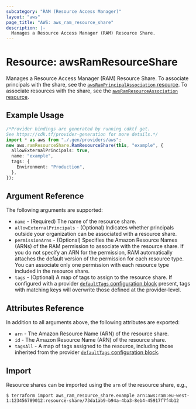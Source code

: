 ```yaml
---
subcategory: "RAM (Resource Access Manager)"
layout: "aws"
page_title: "AWS: aws_ram_resource_share"
description: |-
  Manages a Resource Access Manager (RAM) Resource Share.
---
```


# Resource: awsRamResourceShare

Manages a Resource Access Manager (RAM) Resource Share. To associate principals with the share, see the [`awsRamPrincipalAssociation` resource](/docs/providers/aws/r/ram_principal_association.html). To associate resources with the share, see the [`awsRamResourceAssociation` resource](/docs/providers/aws/r/ram_resource_association.html).

## Example Usage

```typescript
/*Provider bindings are generated by running cdktf get.
See https://cdk.tf/provider-generation for more details.*/
import * as aws from "./.gen/providers/aws";
new aws.ramResourceShare.RamResourceShare(this, "example", {
  allowExternalPrincipals: true,
  name: "example",
  tags: {
    Environment: "Production",
  },
});

```

## Argument Reference

The following arguments are supported:

* `name` - (Required) The name of the resource share.
* `allowExternalPrincipals` - (Optional) Indicates whether principals outside your organization can be associated with a resource share.
* `permissionArns` - (Optional) Specifies the Amazon Resource Names (ARNs) of the RAM permission to associate with the resource share. If you do not specify an ARN for the permission, RAM automatically attaches the default version of the permission for each resource type. You can associate only one permission with each resource type included in the resource share.
* `tags` - (Optional) A map of tags to assign to the resource share. If configured with a provider [`defaultTags` configuration block](https://registry.terraform.io/providers/hashicorp/aws/latest/docs#default_tags-configuration-block) present, tags with matching keys will overwrite those defined at the provider-level.

## Attributes Reference

In addition to all arguments above, the following attributes are exported:

* `arn` - The Amazon Resource Name (ARN) of the resource share.
* `id` - The Amazon Resource Name (ARN) of the resource share.
* `tagsAll` - A map of tags assigned to the resource, including those inherited from the provider [`defaultTags` configuration block](https://registry.terraform.io/providers/hashicorp/aws/latest/docs#default_tags-configuration-block).

## Import

Resource shares can be imported using the `arn` of the resource share, e.g.,

```console
$ terraform import aws_ram_resource_share.example arn:aws:ram:eu-west-1:123456789012:resource-share/73da1ab9-b94a-4ba3-8eb4-45917f7f4b12
```
